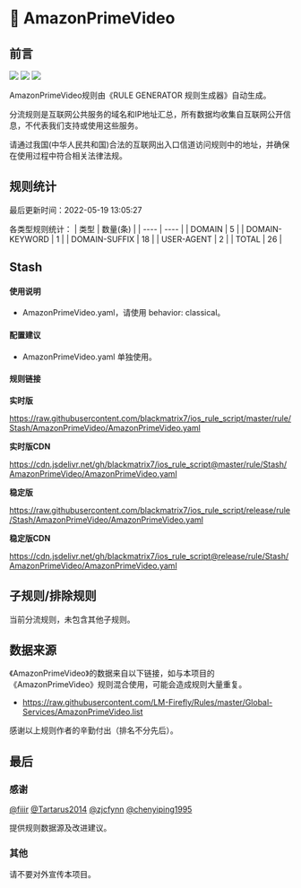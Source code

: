 # 🧸 AmazonPrimeVideo

## 前言

![](https://shields.io/badge/-移除重复规则-ff69b4) ![](https://shields.io/badge/-DOMAIN与DOMAIN--SUFFIX合并-green) ![](https://shields.io/badge/-IP--CIDR(6)合并-blueviolet) 

AmazonPrimeVideo规则由《RULE GENERATOR 规则生成器》自动生成。

分流规则是互联网公共服务的域名和IP地址汇总，所有数据均收集自互联网公开信息，不代表我们支持或使用这些服务。

请通过我国(中华人民共和国)合法的互联网出入口信道访问规则中的地址，并确保在使用过程中符合相关法律法规。

## 规则统计

最后更新时间：2022-05-19 13:05:27

各类型规则统计：
| 类型 | 数量(条)  | 
| ---- | ----  |
| DOMAIN | 5  | 
| DOMAIN-KEYWORD | 1  | 
| DOMAIN-SUFFIX | 18  | 
| USER-AGENT | 2  | 
| TOTAL | 26  | 


## Stash 

#### 使用说明
- AmazonPrimeVideo.yaml，请使用 behavior: classical。

#### 配置建议
- AmazonPrimeVideo.yaml 单独使用。

#### 规则链接
**实时版**

https://raw.githubusercontent.com/blackmatrix7/ios_rule_script/master/rule/Stash/AmazonPrimeVideo/AmazonPrimeVideo.yaml

**实时版CDN**

https://cdn.jsdelivr.net/gh/blackmatrix7/ios_rule_script@master/rule/Stash/AmazonPrimeVideo/AmazonPrimeVideo.yaml

**稳定版**

https://raw.githubusercontent.com/blackmatrix7/ios_rule_script/release/rule/Stash/AmazonPrimeVideo/AmazonPrimeVideo.yaml

**稳定版CDN**

https://cdn.jsdelivr.net/gh/blackmatrix7/ios_rule_script@release/rule/Stash/AmazonPrimeVideo/AmazonPrimeVideo.yaml

## 子规则/排除规则


当前分流规则，未包含其他子规则。

## 数据来源

《AmazonPrimeVideo》的数据来自以下链接，如与本项目的《AmazonPrimeVideo》规则混合使用，可能会造成规则大量重复。

- https://raw.githubusercontent.com/LM-Firefly/Rules/master/Global-Services/AmazonPrimeVideo.list


感谢以上规则作者的辛勤付出（排名不分先后）。

## 最后

### 感谢

[@fiiir](https://github.com/fiiir) [@Tartarus2014](https://github.com/Tartarus2014) [@zjcfynn](https://github.com/zjcfynn) [@chenyiping1995](https://github.com/chenyiping1995) 

提供规则数据源及改进建议。

### 其他

请不要对外宣传本项目。